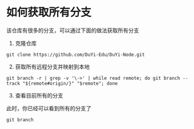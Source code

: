 # 如何获取所有分支

该仓库有很多的分支，可以通过下面的做法获取所有分支

1. 克隆仓库

```shell
git clone https://github.com/DuYi-Edu/DuYi-Node.git
```

2. 获取所有远程分支并映射到本地

```shell
git branch -r | grep -v '\->' | while read remote; do git branch --track "${remote#origin/}" "$remote"; done
```

3. 查看目前所有的分支

此时，你已经可以看到所有的分支了

```shell
git branch
``` 